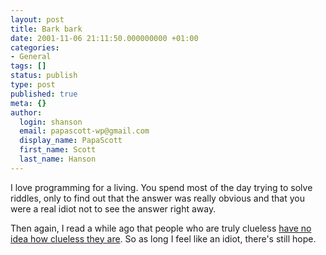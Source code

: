 ```yaml
---
layout: post
title: Bark bark
date: 2001-11-06 21:11:50.000000000 +01:00
categories:
- General
tags: []
status: publish
type: post
published: true
meta: {}
author:
  login: shanson
  email: papascott-wp@gmail.com
  display_name: PapaScott
  first_name: Scott
  last_name: Hanson
---
```

<p>I love programming for a living. You spend most of the day trying to solve riddles, only to find out that the answer was really obvious and that you were a real idiot not to see the answer right away.</p>
<p>Then again, I read a while ago that people who are truly clueless <a href="http://www.apa.org/journals/psp/psp7761121.html">have no idea how clueless they are</a>. So as long I feel like an idiot, there's still hope.</p>
